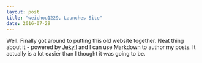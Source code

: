 ```yaml
---
layout: post
title: "weichou1229, Launches Site"
date: 2016-07-29
---
```


Well. Finally got around to putting this old website together. Neat thing about it - powered by [Jekyll](http://jekyllrb.com) and I can use Markdown to author my posts. It actually is a lot easier than I thought it was going to be.
